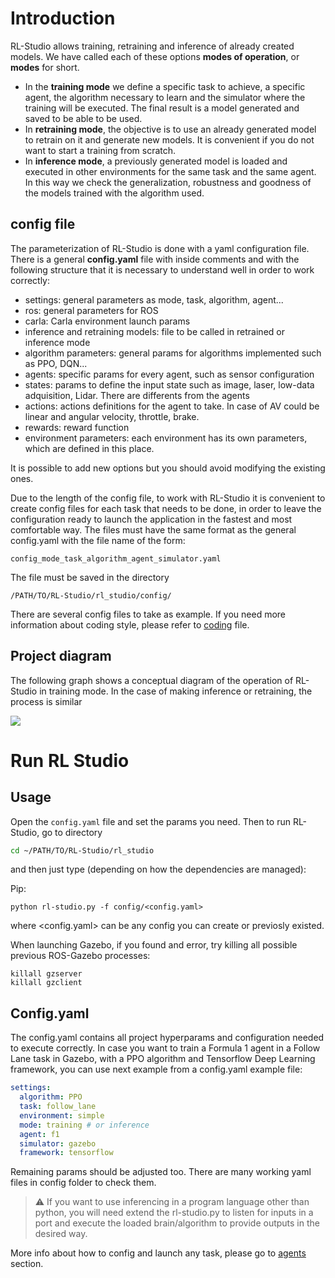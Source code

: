 # Introduction

RL-Studio allows training, retraining and inference of already created models.
We have called each of these options **modes of operation**, or **modes** for short.

- In the **training mode** we define a specific task to achieve, a specific agent, the algorithm necessary to learn and the simulator where the training will be executed. The final result is a model generated and saved to be able to be used.
- In **retraining mode**, the objective is to use an already generated model to retrain on it and generate new models. It is convenient if you do not want to start a training from scratch.
- In **inference mode**, a previously generated model is loaded and executed in other environments for the same task and the same agent. In this way we check the generalization, robustness and goodness of the models trained with the algorithm used.

## config file

The parameterization of RL-Studio is done with a yaml configuration file. There is a general **config.yaml** file with inside comments and with the following structure that it is necessary to understand well in order to work correctly:

- settings: general parameters as mode, task, algorithm, agent...
- ros: general parameters for ROS
- carla: Carla environment launch params
- inference and retraining models: file to be called in retrained or inference mode
- algorithm parameters: general params for algorithms implemented such as PPO, DQN...
- agents: specific params for every agent, such as sensor configuration
- states: params to define the input state such as image, laser, low-data adquisition, Lidar. There are differents from the agents
- actions: actions definitions for the agent to take. In case of AV could be linear and angular velocity, throttle, brake.
- rewards: reward function
- environment parameters: each environment has its own parameters, which are defined in this place.

It is possible to add new options but you should avoid modifying the existing ones.

Due to the length of the config file, to work with RL-Studio it is convenient to create config files for each task that needs to be done, in order to leave the configuration ready to launch the application in the fastest and most comfortable way. The files must have the same format as the general config.yaml with the file name of the form:

```
config_mode_task_algorithm_agent_simulator.yaml
```

The file must be saved in the directory

```
/PATH/TO/RL-Studio/rl_studio/config/
```

There are several config files to take as example. If you need more information about coding style, please refer to [coding](./CODING.md) file.

## Project diagram

The following graph shows a conceptual diagram of the operation of RL-Studio in training mode. In the case of making inference or retraining, the process is similar

![](./docs/rlstudio-diagram.svg)

# Run RL Studio

## Usage

Open the `config.yaml` file and set the params you need. Then to run RL-Studio, go to directory

```bash
cd ~/PATH/TO/RL-Studio/rl_studio
```

and then just type (depending on how the dependencies are managed):


Pip:

```
python rl-studio.py -f config/<config.yaml>
```
where <config.yaml> can be any config you can create or previosly existed.

When launching Gazebo, if you found and error, try killing all possible previous ROS-Gazebo processes:

```
killall gzserver
killall gzclient
```

## Config.yaml
The config.yaml contains all project hyperparams and configuration needed to execute correctly. In case you want to train a Formula 1 agent in a Follow Lane task in Gazebo, with a PPO algorithm and Tensorflow Deep Learning framework, you can use next example from a config.yaml example file:

```yaml
settings:
  algorithm: PPO
  task: follow_lane
  environment: simple
  mode: training # or inference
  agent: f1
  simulator: gazebo
  framework: tensorflow
```

Remaining params should be adjusted too. There are many working yaml files in config folder to check them.  

> :warning: If you want to use inferencing in a program language other than python, you will
> need extend the rl-studio.py to listen for inputs in a port and execute the loaded brain/algorithm to provide
> outputs in the desired way.

More info about how to config and launch any task, please go to [agents](agents/README.md) section.
